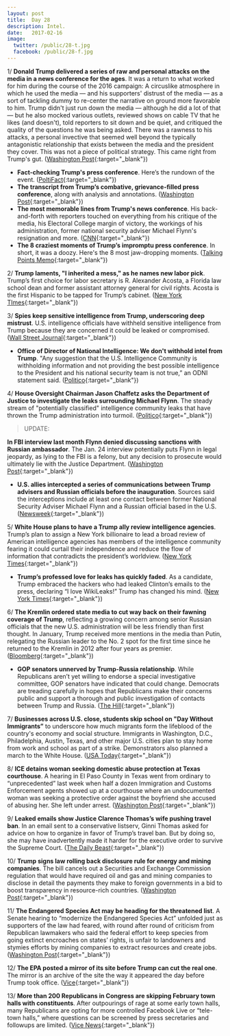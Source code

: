 ```yaml
---
layout: post
title:  Day 28
description: Intel.
date:   2017-02-16
image:
  twitter: /public/28-t.jpg
  facebook: /public/28-f.jpg
---
```



1/ **Donald Trump delivered a series of raw and personal attacks on the media in a news conference for the ages**. It was a return to what worked for him during the course of the 2016 campaign: A circuslike atmosphere in which he used the media — and his supporters' distrust of the media — as a sort of tackling dummy to re-center the narrative on ground more favorable to him. Trump didn't just run down the media — although he did a lot of that — but he also mocked various outlets, reviewed shows on cable TV that he likes (and doesn't), told reporters to sit down and be quiet, and critiqued the quality of the questions he was being asked. There was a rawness to his attacks, a personal invective that seemed well beyond the typically antagonistic relationship that exists between the media and the president they cover. This was not a piece of political strategy. This came right from Trump's gut. ([Washington Post](https://www.washingtonpost.com/news/the-fix/wp/2017/02/16/donald-trump-delivers-a-series-of-raw-and-wild-attacks-on-the-media-in-a-press-conference-for-the-ages/){:target="_blank"}) 

* **Fact-checking Trump's press conference**. Here’s the rundown of the event. ([PoltiFact](http://www.politifact.com/truth-o-meter/article/2017/feb/16/fact-checking-donald-trumps-press-conference/){:target="_blank"}) 
* **The transcript from Trump’s combative, grievance-filled press conference**, along with analysis and annotations. ([Washington Post](https://www.washingtonpost.com/news/the-fix/wp/2017/02/16/donald-trumps-grievance-filled-press-conference-annotated/){:target="_blank"}) 
* **The most memorable lines from Trump's news conference**. His back-and-forth with reporters touched on everything from his critique of the media, his Electoral College margin of victory, the workings of his administration, former national security adviser Michael Flynn's resignation and more. ([CNN](http://www.cnn.com/2017/02/16/politics/most-memorable-lines-donald-trump/index.html){:target="_blank"}) 
* **The 8 craziest moments of Trump’s impromptu press conference**. In short, it was a doozy. Here's the 8 most jaw-dropping moments. ([Talking Points Memo](http://talkingpointsmemo.com/dc/craziest-moments-trump-press-conference-leaks-russia){:target="_blank"}) 

2/ **Trump laments, "I inherited a mess," as he names new labor pick**. Trump’s first choice for labor secretary is R. Alexander Acosta, a Florida law school dean and former assistant attorney general for civil rights. Acosta is the first Hispanic to be tapped for Trump’s cabinet. ([New York TImes](https://www.nytimes.com/2017/02/16/us/politics/alexander-acosta-labor-secretary-trump.html){:target="_blank"}) 

3/ **Spies keep sensitive intelligence from Trump, underscoring deep mistrust**. U.S. intelligence officials have withheld sensitive intelligence from Trump because they are concerned it could be leaked or compromised. ([Wall Street Journal](https://www.wsj.com/articles/spies-keep-intelligence-from-donald-trump-1487209351){:target="_blank"}) 

* **Office of Director of National Intelligence: We don't withhold intel from Trump**. "Any suggestion that the U.S. Intelligence Community is withholding information and not providing the best possible intelligence to the President and his national security team is not true,” an ODNI statement said. ([Politico](http://www.politico.com/story/2017/02/office-director-national-intelligence-trump-intel-wsj-235080){:target="_blank"}) 

4/ **House Oversight Chairman Jason Chaffetz asks the Department of Justice to investigate the leaks surrounding Michael Flynn**. The steady stream of "potentially classified" intelligence community leaks that have thrown the Trump administration into turmoil. ([Politico](http://www.politico.com/story/2017/02/chaffetz-leaks-michael-flynn-235079){:target="_blank"}) 

> UPDATE:
>
**In FBI interview last month Flynn denied discussing sanctions with Russian ambassador**. The Jan. 24 interview potentially puts Flynn in legal jeopardy, as lying to the FBI is a felony, but any decision to prosecute would ultimately lie with the Justice Department. ([Washington Post](https://www.washingtonpost.com/world/national-security/flynn-in-fbi-interview-denied-discussing-sanctions-with-russian-ambassador/2017/02/16/e3e1e16a-f3d5-11e6-8d72-263470bf0401_story.html){:target="_blank"}) 

* **U.S. allies intercepted a series of communications between Trump advisers and Russian officials before the inauguration**. Sources said the interceptions include at least one contact between former National Security Adviser Michael Flynn and a Russian official based in the U.S. ([Newsweek](http://www.newsweek.com/allies-intercept-russia-trump-adviser-communications-557283){:target="_blank"}) 

5/ **White House plans to have a Trump ally review intelligence agencies**. Trump’s plan to assign a New York billionaire to lead a broad review of American intelligence agencies has members of the intelligence community fearing it could curtail their independence and reduce the flow of information that contradicts the president’s worldview. ([New York Times](https://www.nytimes.com/2017/02/15/us/politics/trump-intelligence-agencies-stephen-feinberg.html){:target="_blank"}) 

* **Trump’s professed love for leaks has quickly faded**. As a candidate, Trump embraced the hackers who had leaked Clinton’s emails to the press, declaring “I love WikiLeaks!” Trump has changed his mind. ([New York Times](https://www.nytimes.com/2017/02/15/us/politics/leaks-donald-trump.html){:target="_blank"}) 

6/ **The Kremlin ordered state media to cut way back on their fawning coverage of Trump**, reflecting a growing concern among senior Russian officials that the new U.S. administration will be less friendly than first thought. In January, Trump received more mentions in the media than Putin, relegating the Russian leader to the No. 2 spot for the first time since he returned to the Kremlin in 2012 after four years as premier. ([Bloomberg](https://www.bloomberg.com/politics/articles/2017-02-16/kremlin-said-to-tell-media-to-cut-back-on-fawning-trump-coverage){:target="_blank"}) 

* **GOP senators unnerved by Trump-Russia relationship**. While Republicans aren’t yet willing to endorse a special investigative committee, GOP senators have indicated that could change. Democrats are treading carefully in hopes that Republicans make their concerns public and support a thorough and public investigation of contacts between Trump and Russia. ([The Hill](http://thehill.com/homenews/senate/319800-gop-senators-unnerved-by-trump-russia-relationship){:target="_blank"}) 

7/ **Businesses across U.S. close, students skip school on "Day Without Immigrants”** to underscore how much migrants form the lifeblood of the country's economy and social structure. Immigrants in Washington, D.C., Philadelphia, Austin, Texas, and other major U.S. cities plan to stay home from work and school as part of a strike. Demonstrators also planned a march to the White House. ([USA Today](http://www.usatoday.com/story/news/nation/2017/02/16/a-day-without-immigrants-strike/97965460/){:target="_blank"}) 

8/ **ICE detains woman seeking domestic abuse protection at Texas courthouse**. A hearing in El Paso County in Texas went from ordinary to “unprecedented” last week when half a dozen Immigration and Customs Enforcement agents showed up at a courthouse where an undocumented woman was seeking a protective order against the boyfriend she accused of abusing her. She left under arrest. ([Washington Post](https://www.washingtonpost.com/news/morning-mix/wp/2017/02/16/this-is-really-unprecedented-ice-detains-woman-seeking-domestic-abuse-protection-at-texas-courthouse/){:target="_blank"}) 

9/ **Leaked emails show Justice Clarence Thomas’s wife pushing travel ban**. In an email sent to a conservative listserv, Ginni Thomas asked for advice on how to organize in favor of Trump’s travel ban. But by doing so, she may have inadvertently made it harder for the executive order to survive the Supreme Court. ([The Daily Beast](http://www.thedailybeast.com/articles/2017/02/16/leaked-emails-show-justice-clarence-thomas-s-wife-pushing-travel-ban.html){:target="_blank"}) 

10/ **Trump signs law rolling back disclosure rule for energy and mining companies**. The bill cancels out a Securities and Exchange Commission regulation that would have required oil and gas and mining companies to disclose in detail the payments they make to foreign governments in a bid to boost transparency in resource-rich countries. ([Washington Post](https://www.washingtonpost.com/business/economy/trump-signs-law-rolling-back-disclosure-rule-for-energy-and-mining-companies/2017/02/14/ccd93e90-f2cd-11e6-b9c9-e83fce42fb61_story.html){:target="_blank"}) 

11/ **The Endangered Species Act may be heading for the threatened list**. A Senate hearing to “modernize the Endangered Species Act” unfolded just as supporters of the law had feared, with round after round of criticism from Republican lawmakers who said the federal effort to keep species from going extinct encroaches on states’ rights, is unfair to landowners and stymies efforts by mining companies to extract resources and create jobs. ([Washington Post](https://www.washingtonpost.com/news/energy-environment/wp/2017/02/15/the-endangered-species-act-may-be-heading-for-the-threatened-list-this-hearing-confirmed-it/){:target="_blank"}) 

12/ **The EPA posted a mirror of its site before Trump can cut the real one**. The mirror is an archive of the site the way it appeared the day before Trump took office. ([Vice](https://www.vice.com/en_us/article/the-epa-posted-a-mirror-of-its-website-before-trump-can-gut-the-real-one-vgtrn){:target="_blank"}) 

13/ **More than 200 Republicans in Congress are skipping February town halls with constituents**. After outpourings of rage at some early town halls, many Republicans are opting for more controlled Facebook Live or “tele-town halls,” where questions can be screened by press secretaries and followups are limited. ([Vice News](https://news.vice.com/story/more-than-200-republicans-in-congress-are-skipping-february-town-halls-with-constituents){:target="_blank"}) 